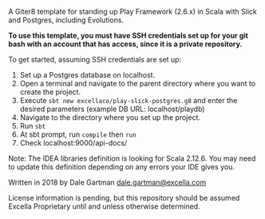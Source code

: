A Giter8 template for standing up Play Framework (2.6.x) in Scala with Slick and Postgres, including Evolutions.

**To use this template, you must have SSH credentials set up for your git bash with an account that has access,
since it is a private repository.**

To get started, assuming SSH credentials are set up:
1. Set up a Postgres database on localhost.
2. Open a terminal and navigate to the parent directory where you want to create the project.
3. Execute `sbt new excellaco/play-slick-postgres.g8` and enter the desired parameters
(example DB URL: localhost/playdb)
4. Navigate to the directory where you set up the project.
5. Run `sbt`
6. At sbt prompt, run `compile` then `run`
7. Check localhost:9000/api-docs/

Note: The IDEA libraries definition is looking for Scala 2.12.6. You may need to update this definition depending
on any errors your IDE gives you.

Written in 2018 by Dale Gartman <dale.gartman@excella.com>

License information is pending, but this repository should be assumed Excella Proprietary until and unless otherwise
determined.
